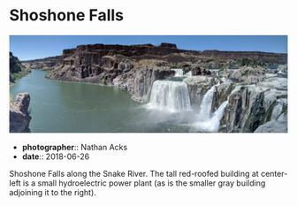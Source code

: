 # Shoshone Falls

![Multiple waterfalls plunge over a cliff of gray volcanic rock into a steep canyon](assets/2018-06-26-shoshone-falls.webp)

* **photographer**:: Nathan Acks  
* **date**:: 2018-06-26

Shoshone Falls along the Snake River. The tall red-roofed building at center-left is a small hydroelectric power plant (as is the smaller gray building adjoining it to the right).
